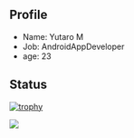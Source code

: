 ## Profile
- Name: Yutaro M
- Job: AndroidAppDeveloper
- age: 23

## Status
[![trophy](https://github-profile-trophy.vercel.app/?username=yuutarou22)](https://github.com/ryo-ma/github-profile-trophy)

<a href="https://github.com/anuraghazra/github-readme-stats">
  <img align="left" src="https://github-readme-stats.vercel.app/api?username=yuutarou22&show_icons=true" />
</a>

<!--
Memo
- https://qiita.com/ganariya/items/009efffb237b85ae1a47
- https://qiita.com/zizi4n5/items/f8076cb25bbf64a9bc1c
- https://qiita.com/ryo-ma/items/c6298020098cb631f46e?fbclid=IwAR2_tcT62DxRSWuQRbRZRx8rcJ4hjZxBIiRw02C_88u3MGNOaIE0wttR0HM
-->
